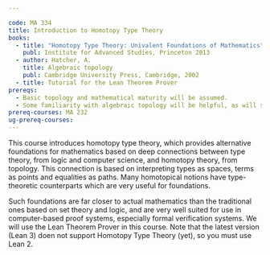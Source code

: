 ```yaml
---

code: MA 334
title: Introduction to Homotopy Type Theory
books:
  - title: "Homotopy Type Theory: Univalent Foundations of Mathematics"
    publ: Institute for Advanced Studies, Princeton 2013
  - author: Hatcher, A.
    title: Algebraic topology
    publ: Cambridge University Press, Cambridge, 2002
  - title: Tutorial for the Lean Theorem Prover
prereqs:
  - Basic topology and mathematical maturity will be assumed.
  - Some familiarity with algebraic topology will be helpful, as will some familiarity with programming in a functional language.
prereq-courses: MA 232
ug-prereq-courses: 
---
```



This course introduces homotopy type theory, which provides alternative foundations for mathematics based on deep connections between type theory, from logic and computer science, and homotopy theory, from topology. This connection is based on interpreting types as spaces, terms as points and equalities as paths. Many homotopical notions have type-theoretic counterparts which are very useful for foundations.

Such foundations are far closer to actual mathematics than the traditional ones based on set theory and logic, and are very well suited for use in computer-based proof systems, especially formal verification systems. We will use the Lean Theorem Prover in this course. Note that the latest version (Lean 3) doen not support Homotopy Type Theory (yet), so you must use Lean 2.
